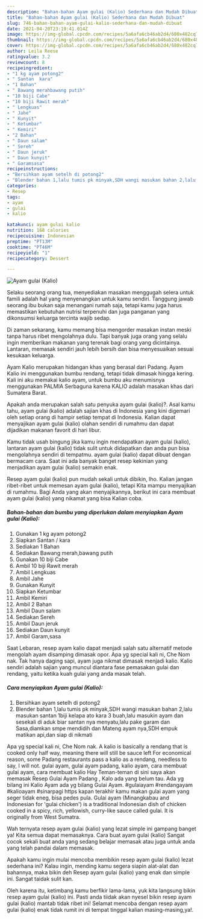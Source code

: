 ```yaml
---
description: "Bahan-bahan Ayam gulai (Kalio) Sederhana dan Mudah Dibuat"
title: "Bahan-bahan Ayam gulai (Kalio) Sederhana dan Mudah Dibuat"
slug: 746-bahan-bahan-ayam-gulai-kalio-sederhana-dan-mudah-dibuat
date: 2021-04-20T23:19:41.014Z
image: https://img-global.cpcdn.com/recipes/5a6afa6cb46ab2d4/680x482cq70/ayam-gulai-kalio-foto-resep-utama.jpg
thumbnail: https://img-global.cpcdn.com/recipes/5a6afa6cb46ab2d4/680x482cq70/ayam-gulai-kalio-foto-resep-utama.jpg
cover: https://img-global.cpcdn.com/recipes/5a6afa6cb46ab2d4/680x482cq70/ayam-gulai-kalio-foto-resep-utama.jpg
author: Leila Reese
ratingvalue: 3.2
reviewcount: 8
recipeingredient:
- "1 kg ayam potong2"
- " Santan  kara"
- "1 Bahan"
- " Bawang merahbawang putih"
- "10 biji Cabe"
- "10 biji Rawit merah"
- " Lengkuas"
- " Jahe"
- " Kunyit"
- " Ketumbar"
- " Kemiri"
- "2 Bahan"
- " Daun salam"
- " Sereh"
- " Daun jeruk"
- " Daun kunyit"
- " Garamsasa"
recipeinstructions:
- "Bersihkan ayam setelh di potong2"
- "Blender bahan 1,lalu tumis pk minyak,SDH wangi masukan bahan 2,lalu masukan santan 1biji kelapa ato kara 3 buah,lalu masukin ayam dan sesekali di aduk biar santan nya menyatu,lalu pake garam dan Sasa,diamkan smpe mendidih dan Mateng ayam nya,SDH empuk matikan api,dan siap di nikmati"
categories:
- Resep
tags:
- ayam
- gulai
- kalio

katakunci: ayam gulai kalio 
nutrition: 168 calories
recipecuisine: Indonesian
preptime: "PT13M"
cooktime: "PT46M"
recipeyield: "1"
recipecategory: Dessert

---
```



![Ayam gulai (Kalio)](https://img-global.cpcdn.com/recipes/5a6afa6cb46ab2d4/680x482cq70/ayam-gulai-kalio-foto-resep-utama.jpg)

Selaku seorang orang tua, menyediakan masakan menggugah selera untuk famili adalah hal yang menyenangkan untuk kamu sendiri. Tanggung jawab seorang ibu bukan saja menangani rumah saja, tetapi kamu juga harus memastikan kebutuhan nutrisi terpenuhi dan juga panganan yang dikonsumsi keluarga tercinta wajib sedap.

Di zaman  sekarang, kamu memang bisa mengorder masakan instan meski tanpa harus ribet mengolahnya dulu. Tapi banyak juga orang yang selalu ingin memberikan makanan yang terenak bagi orang yang dicintainya. Lantaran, memasak sendiri jauh lebih bersih dan bisa menyesuaikan sesuai kesukaan keluarga. 

Ayam Kalio merupakan hidangan khas yang berasal dari Padang. Ayam Kalio ini menggunakan bumbu rendang, tetapi tidak dimasak hingga kering. Kali ini aku memakai kalio ayam, untuk bumbu aku menumisnya menggunakan PALMIA Serbaguna karena KALIO adalah masakan khas dari Sumatera Barat.

Apakah anda merupakan salah satu penyuka ayam gulai (kalio)?. Asal kamu tahu, ayam gulai (kalio) adalah sajian khas di Indonesia yang kini digemari oleh setiap orang di hampir setiap tempat di Indonesia. Kalian dapat menyajikan ayam gulai (kalio) olahan sendiri di rumahmu dan dapat dijadikan makanan favorit di hari libur.

Kamu tidak usah bingung jika kamu ingin mendapatkan ayam gulai (kalio), lantaran ayam gulai (kalio) tidak sulit untuk didapatkan dan anda pun bisa mengolahnya sendiri di tempatmu. ayam gulai (kalio) dapat dibuat dengan bermacam cara. Saat ini ada banyak banget resep kekinian yang menjadikan ayam gulai (kalio) semakin enak.

Resep ayam gulai (kalio) pun mudah sekali untuk dibikin, lho. Kalian jangan ribet-ribet untuk memesan ayam gulai (kalio), tetapi Kita mampu menyajikan di rumahmu. Bagi Anda yang akan menyajikannya, berikut ini cara membuat ayam gulai (kalio) yang nikamat yang bisa Kalian coba.

<!--inarticleads1-->

##### Bahan-bahan dan bumbu yang diperlukan dalam menyiapkan Ayam gulai (Kalio):

1. Gunakan 1 kg ayam potong2
1. Siapkan  Santan / kara
1. Sediakan 1 Bahan
1. Sediakan  Bawang merah,bawang putih
1. Gunakan 10 biji Cabe
1. Ambil 10 biji Rawit merah
1. Ambil  Lengkuas
1. Ambil  Jahe
1. Gunakan  Kunyit
1. Siapkan  Ketumbar
1. Ambil  Kemiri
1. Ambil 2 Bahan
1. Ambil  Daun salam
1. Sediakan  Sereh
1. Ambil  Daun jeruk
1. Sediakan  Daun kunyit
1. Ambil  Garam,sasa


Saat Lebaran, resep ayam kalio dapat menjadi salah satu alternatif metode mengolah ayam disamping dimasak opor. Apa yg special kali ni, Che Nom nak. Tak hanya daging sapi, ayam juga nikmat dimasak menjadi kalio. Kalio sendiri adalah sajian yang muncul diantara fase pemasakan gulai dan rendang, yaitu ketika kuah gulai yang anda masak telah. 

<!--inarticleads2-->

##### Cara menyiapkan Ayam gulai (Kalio):

1. Bersihkan ayam setelh di potong2
1. Blender bahan 1,lalu tumis pk minyak,SDH wangi masukan bahan 2,lalu masukan santan 1biji kelapa ato kara 3 buah,lalu masukin ayam dan sesekali di aduk biar santan nya menyatu,lalu pake garam dan Sasa,diamkan smpe mendidih dan Mateng ayam nya,SDH empuk matikan api,dan siap di nikmati


Apa yg special kali ni, Che Nom nak. A kalio is basically a rendang that is cooked only half way, meaning there will still be sauce left For economical reason, some Padang restaurants pass a kalio as a rendang, needless to say, I will not. gulai ayam, gulai ayam padang, kalio ayam, cara membuat gulai ayam, cara membuat kalio Hay Teman-teman di sini saya akan memasak Resep Gulai Ayam Padang , Kalo ada yang belum tau. Ada yg bilang ini Kalio Ayam ada yg bilang Gulai Ayam. #gulaiayam #rendangayam #kalioayam #sinarpagi https kapan terakhir kamu makan gulai ayam yang seger tidak eneg, bisa pedes pula. Gulai ayam (Minangkabau and Indonesian for &#39;gulai chicken&#39;) is a traditional Indonesian dish of chicken cooked in a spicy, rich, yellowish, curry-like sauce called gulai. It is originally from West Sumatra. 

Wah ternyata resep ayam gulai (kalio) yang lezat simple ini gampang banget ya! Kita semua dapat memasaknya. Cara buat ayam gulai (kalio) Sangat cocok sekali buat anda yang sedang belajar memasak atau juga untuk anda yang telah pandai dalam memasak.

Apakah kamu ingin mulai mencoba membikin resep ayam gulai (kalio) lezat sederhana ini? Kalau ingin, mending kamu segera siapin alat-alat dan bahannya, maka bikin deh Resep ayam gulai (kalio) yang enak dan simple ini. Sangat taidak sulit kan. 

Oleh karena itu, ketimbang kamu berfikir lama-lama, yuk kita langsung bikin resep ayam gulai (kalio) ini. Pasti anda tiidak akan nyesel bikin resep ayam gulai (kalio) mantab tidak ribet ini! Selamat mencoba dengan resep ayam gulai (kalio) enak tidak rumit ini di tempat tinggal kalian masing-masing,ya!.

